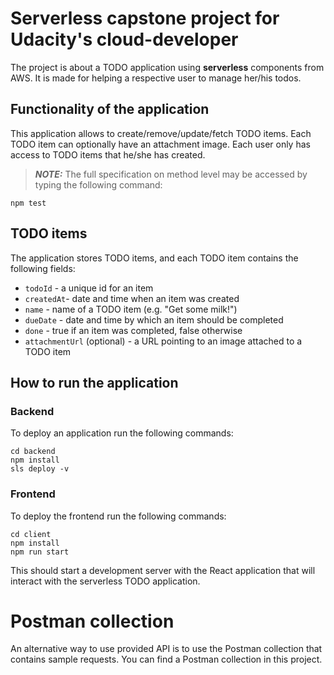 # Serverless capstone project for Udacity's cloud-developer

The project is about a TODO application using __serverless__ components from AWS. It is made for helping a respective user to manage her/his todos.

## Functionality of the application

This application allows to create/remove/update/fetch TODO items. Each TODO item can optionally have an attachment image. Each user only has access to TODO items that he/she has created.

> **_NOTE:_** The full specification on method level may be accessed by typing the following command:

```
npm test
```

## TODO items

The application stores TODO items, and each TODO item contains the following fields:

* `todoId` - a unique id for an item
* `createdAt`- date and time when an item was created
* `name` - name of a TODO item (e.g. "Get some milk!")
* `dueDate` - date and time by which an item should be completed
* `done` - true if an item was completed, false otherwise
* `attachmentUrl` (optional) - a URL pointing to an image attached to a TODO item

## How to run the application

### Backend

To deploy an application run the following commands:

```
cd backend
npm install
sls deploy -v
```

### Frontend

To deploy the frontend run the following commands:

```
cd client
npm install
npm run start
```

This should start a development server with the React application that will interact with the serverless TODO application.

# Postman collection

An alternative way to use provided API is to use the Postman collection that contains sample requests. You can find a Postman collection in this project. 

